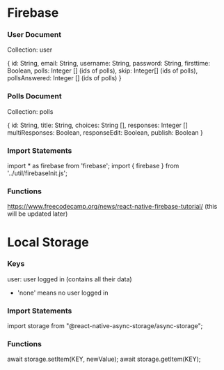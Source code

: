 # Firebase

### User Document
Collection: user

{
  id: String,
  email: String,
  username: String,
  password: String,
  firsttime: Boolean,
  polls: Integer [] (ids of polls),
  skip: Integer[] (ids of polls),
  pollsAnswered: Integer [] (ids of polls)
}

### Polls Document
Collection: polls

{
  id: String,
  title: String,
  choices: String [],
  responses: Integer []
  multiResponses: Boolean,
  responseEdit: Boolean,
  publish: Boolean
}

### Import Statements
import * as firebase from 'firebase';
import { firebase } from '../util/firebaseInit.js';

### Functions
https://www.freecodecamp.org/news/react-native-firebase-tutorial/ (this will be updated later)

# Local Storage

### Keys
user: user logged in (contains all their data)
- 'none' means no user logged in

### Import Statements
import storage from "@react-native-async-storage/async-storage";

### Functions
await storage.setItem(KEY, newValue);
await storage.getItem(KEY);
